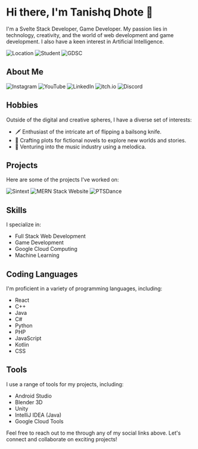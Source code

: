 # Hi there, I'm Tanishq Dhote 👋

I'm a Svelte Stack Developer, Game Developer. My passion lies in technology, creativity, and the world of web development and game development. I also have a keen interest in Artificial Intelligence.

![Location](https://img.shields.io/badge/Location-Nagpur,%20India-brightgreen)
![Student](https://img.shields.io/badge/Student-GCOEN-blue)
![GDSC](https://img.shields.io/badge/Current%20Position-Tech%20Team%20Member%20at%20GDSC-red)

## About Me

![Instagram](https://img.shields.io/badge/Instagram-%40ptsd__memer-orange?style=flat-square&logo=instagram)
![YouTube](https://img.shields.io/badge/YouTube-Tanishq%20Dhote-red?style=flat-square&logo=youtube)
![LinkedIn](https://img.shields.io/badge/LinkedIn-Tanishq%20Dhote-blue?style=flat-square&logo=linkedin)
![itch.io](https://img.shields.io/badge/itch.io-ptsd--dev-yellow?style=flat-square&logo=itch-dot-io)
![Discord](https://img.shields.io/badge/Discord-tanishq0806-purple?style=flat-square&logo=discord)

## Hobbies

Outside of the digital and creative spheres, I have a diverse set of interests:

- 🗡️ Enthusiast of the intricate art of flipping a bailsong knife.
- 📖 Crafting plots for fictional novels to explore new worlds and stories.
- 🎵 Venturing into the music industry using a melodica.

## Projects

Here are some of the projects I've worked on:

![Sintext](https://img.shields.io/badge/Sintext-Check%20it%20out-success?style=for-the-badge&logo=unity)
![MERN Stack Website](https://img.shields.io/badge/MERN%20Stack%20Website-Visit%20Now-informational?style=for-the-badge)
![PTSDance](https://img.shields.io/badge/PTSDance-Explore-ff69b4?style=for-the-badge&logo=itch-dot-io)

## Skills

I specialize in:

- Full Stack Web Development
- Game Development
- Google Cloud Computing
- Machine Learning

## Coding Languages

I'm proficient in a variety of programming languages, including:

- React
- C++
- Java
- C#
- Python
- PHP
- JavaScript
- Kotlin
- CSS

## Tools

I use a range of tools for my projects, including:

- Android Studio
- Blender 3D
- Unity
- IntelliJ IDEA (Java)
- Google Cloud Tools

Feel free to reach out to me through any of my social links above. Let's connect and collaborate on exciting projects!
